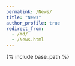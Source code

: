 ```yaml
---
permalink: /News/
title: "News"
author_profile: true
redirect_from: 
  - /md/
  - /News.html
---
```


{% include base_path %}
